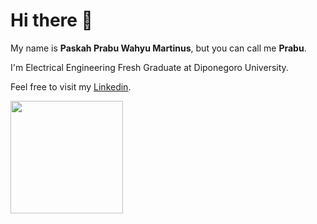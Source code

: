  # Hi there 👋
 
My name is **Paskah Prabu Wahyu Martinus**, but you can call me **Prabu**.

I'm Electrical Engineering Fresh Graduate at Diponegoro University.

Feel free to visit my [Linkedin](https://www.linkedin.com/in/paskahprabu21/).

<p align="left">
<a href="https://github.com/paskahprabu">
  <img height="180em" src="https://github-readme-stats-eight-theta.vercel.app/api?username=paskahprabu&show_icons=true&theme=algolia&include_all_commits=true&count_private=true"/>
</a>
</p>

<!--
**PaskahPrabu/paskahprabu** is a ✨ _special_ ✨ repository because its `README.md` (this file) appears on your GitHub profile.

Here are some ideas to get you started:

- 🔭 I’m currently working on ...
- 🌱 I’m currently learning ...
- 👯 I’m looking to collaborate on ...
- 🤔 I’m looking for help with ...
- 💬 Ask me about ...
- 📫 How to reach me: ...
- 😄 Pronouns: ...
- ⚡ Fun fact: ...
-->
